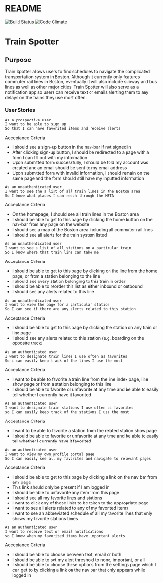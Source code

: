# README

![Build Status](https://codeship.com/projects/5b3f3070-1177-0135-f939-466af79fdcc4/status?branch=master)
![Code Climate](https://codeclimate.com/github/thestrauss3/train-schedule.png)



# Train Spotter

## Purpose
Train Spotter allows users to find schedules to navigate the complicated transportation system in Boston. Although it currently only features commuter rail lines in Boston, eventually it will also include subway and bus lines as well as other major cities. Train Spotter will also serve as a notification app so users can receive text or emails alerting them to any delays on the trains they use most often.

### User Stories

```no-hightlight
As a prospective user
I want to be able to sign up
So that I can have favorited items and receive alerts
```
Acceptance Criteria
- I should see a sign-up button in the nav-bar if not signed in
- After clicking sign-up button, I should be redirected to a page with a form I can fill out with my information
- Upon submitted form successfully, I should be told my account was created and an email should be sent to my email address
- Upon submitted form with invalid information, I should remain on the same page and the form should still have my inputted information

```no-highlight
As an unauthenticated user
I want to see the a list of all train lines in the Boston area
So I know what places I can reach through the MBTA
```
Acceptance Criteria
- On the homepage, I should see all train lines in the Boston area
- I should be able to get to this page by clicking the home button on the nav-bar from any page on the website
- I should see a map of the Boston area including all commuter rail lines
- I should see all alerts for the train system listed

```no-hightlight
As an unauthenticated user
I want to see a list of all stations on a particular train
So I know where that train line can take me
```
Acceptance Criteria
- I should be able to get to this page by clicking on the line from the home page, or from a station belonging to the line
- I should see every station belonging to this train in order
- I should be able to reorder this list as either inbound or outbound
- I should see any alerts related to this line


```no-hightlight
As an unauthenticated user
I want to view the page for a particular station
So I can see if there are any alerts related to this station
```
Acceptance Criteria
- I should be able to get to this page by clicking the station on any train or line page
- I should see any alerts related to this station (e.g. boarding on the opposite track)


```no-hightlight
As an authenticated user
I want to designate train lines I use often as favorites
So i can easily keep track of the lines I use the most
```
Acceptance Criteria
- I want to be able to favorite a train line from the line index page, line show page or from a station belonging to this line
- I should be able to favorite or unfavorite at any time and be able to easily tell whether I currently have it favorited

```no-hightlight
As an authenticated user
I want to designate train stations I use often as favorites
so I can easily keep track of the stations I use the most
```
Acceptance Criteria
- I want to be able to favorite a station from the related station show page
- I should be able to favorite or unfavorite at any time and be able to easily tell whether I currently have it favorited

```no-highlight
As an authenticated user
I want to view my own profile portal page
So I can easily see all my favorites and navigate to relevant pages
```
Acceptance Criteria
- I should be able to get to this page by clicking a link on the nav bar from any page
- This link should only be present if I am logged in
- I should be able to unfavorite any item from this page
- I should see all my favorite lines and stations
- I want to click any of these links to be taken to the appropriate page
- I want to see all alerts related to any of my favorited items
- I want to see an abbreviated schedule of all my favorite lines that only shows my favorite stations times

```no-highlight
As an authenticated user
I want to receive text or email notifications
so I know when my favorited items have important alerts
```
Acceptance Criteria
- I should be able to choose between text, email or both
- I should be able to set my alert threshold to none, important, or all
- I should be able to choose these options from the settings page which I can get to by clicking a link on the nav bar that only appears while logged in
